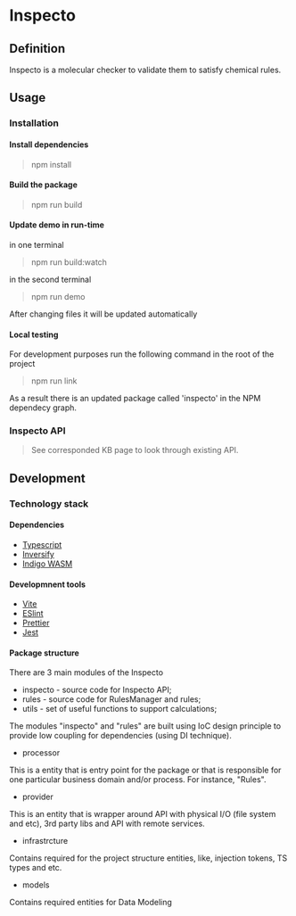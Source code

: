 # Inspecto

## Definition

Inspecto is a molecular checker to validate them to satisfy chemical rules.

## Usage

### Installation

#### Install dependencies

> npm install

#### Build the package

> npm run build

#### Update demo in run-time

in one terminal

> npm run build:watch

in the second terminal

> npm run demo

After changing files it will be updated automatically

#### Local testing

For development purposes run the following command in the root of the project

> npm run link

As a result there is an updated package called 'inspecto' in the NPM dependecy graph.

### Inspecto API

> See corresponded KB page to look through existing API.

## Development

### Technology stack

#### Dependencies

- [Typescript](https://www.typescriptlang.org/)
- [Inversify](https://inversify.io/)
- [Indigo WASM](https://www.npmjs.com/package/indigo-ketcher)

#### Developmnent tools

- [Vite](https://vitejs.dev/)
- [ESlint](https://eslint.org/)
- [Prettier](https://prettier.io/)
- [Jest](https://jestjs.io/)

#### Package structure

There are 3 main modules of the Inspecto

- inspecto - source code for Inspecto API;
- rules - source code for RulesManager and rules;
- utils - set of useful functions to support calculations;

The modules "inspecto" and "rules" are built using IoC design principle to provide low coupling for dependencies (using DI technique).

- processor

This is a entity that is entry point for the package or that is responsible for one particular business domain and/or process. For instance, "Rules".

- provider

This is an entity that is wrapper around API with physical I/O (file system and etc), 3rd party libs and API with remote services.

- infrastrcture

Contains required for the project structure entities, like, injection tokens, TS types and etc.

- models

Contains required entities for Data Modeling
